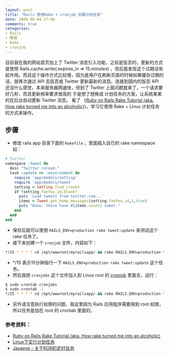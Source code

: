 ```yaml
---
layout: post
title: "Rails 使用Rake + cronjob 创建计划任务"
date: 2009-08-04 17:46
comments: true
categories: 
- Rails
- 教程
- Rake
- cronjob
---
```

目前我在我的网站首页加上了 Twitter 消息引入功能，之前是饭否的，更新的方式是使用 Rails.cache.write(:expires_in =&gt; 15.<span class="blue12other">minutes</span>) ，但后面发现这个过期没有起作用。而且这个操作方式比较慢，因为是用户在刷新页面的时候如果缓存过期的话，就再次通过 API 去饭否或 Twitter 更新最新的消息。连接到国内的饭否 API 还没什么感觉，本来服务器网速快，但到了 Twitter 上面问题就来了，一个请求要好几秒，而且更新频率要求很高的
于是想了想换成 计划任务的方案，让系统某某的在后台自动更新 Twitter 消息。
看了 《<a href="http://railsenvy.com/2007/6/11/ruby-on-rails-rake-tutorial" target="_blank">Ruby on Rails Rake Tutorial (aka. How rake turned me into an alcoholic)</a>》，学习它使用 Rake + Linux 计划任务的方式来操作。
<!-- more -->
## 步骤

* 修改 rails app 目录下面的 `Rakefile` ，里面插入自已的 rake namespace 如：

```ruby
# Twitter
namespace :tweet do
  desc "Twitter reload."
  task :update => :environment do
    require 'app/models/setting'
    require 'app/models/tweet'
    setting = Setting.find_create
    if !setting.fanfou_id.blank?
      puts 'Load tweets from twitter.com...'
      items = Tweet.get_home_messages(setting.fanfou_id,5,true)
      puts "Done. there have #{items.count} tweet."
    end
  end
end
```
* 保存后就可以使用 `RAILS_ENV=production rake tweet:update` 来测试这个 rake 任务了。
* 接下来创建一个 `cronjob` 文件，内容如下：
```bash
*/15 * * * * cd /opt/wwwroot/myrailsapp/ && rake RAILS_ENV=production tweet:update
```

* */15 表示15分钟指行一下 `RAILS_ENV=production rake tweet:update` 这个任务。
* 然后我把 `cronjobs` 这个文件加入到 Linux root 的 [cronjob](http://www.aota.net/Script_Installation_Tips/cronhelp.php3) 里面去，运行：

```bash
$ sudo crontab cronjobs
$ sudo crontab -l
*/15 * * * * cd /opt/wwwroot/myrailsapp/ && rake RAILS_ENV=production tweet:update
```

* 另外请注意执行权限的问题，我这里因为 Rails 应用程序需要用到 root 权限，所以任务是加在 root 的 crontab 里面的。

### 参考资料：

<ul>
<li><a href="http://railsenvy.com/2007/6/11/ruby-on-rails-rake-tutorial" target="_blank">Ruby on Rails Rake Tutorial (aka. How rake turned me into an alcoholic)</a></li>
<li><a href="http://www.linuxfly.org/post/11/" target="_blank">Linux下实行计划任务</a></li>
<li><a href="http://www.javaeye.com/topic/149342" target="_blank">Javaeye - 关于ROR的定时任务</a> </li>
</ul>
